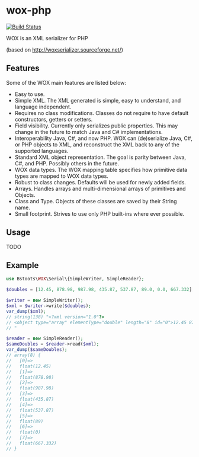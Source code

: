 # wox-php

[![Build Status](https://travis-ci.org/bstoots/wox-php.svg?branch=master)](https://travis-ci.org/bstoots/wox-php)

WOX is an XML serializer for PHP

(based on http://woxserializer.sourceforge.net/)

## Features

Some of the WOX main features are listed below:

- Easy to use.
- Simple XML. The XML generated is simple, easy to understand, and language independent.
- Requires no class modifications. Classes do not require to have default constructors, getters or setters.
- Field visibility. Currently only serializes public properties.  This may change in the future to match Java and C# implementations.
- Interoperability Java, C#, and now PHP. WOX can (de)serialize Java, C#, or PHP objects to XML, and reconstruct the XML back to any of the supported languages.
- Standard XML object representation. The goal is parity between Java, C#, and PHP.  Possibly others in the future.
- WOX data types. The WOX mapping table specifies how primitive data types are mapped to WOX data types.
- Robust to class changes. Defaults will be used for newly added fields.
- Arrays. Handles arrays and multi-dimensional arrays of primitives and Objects.
- Class and Type. Objects of these classes are saved by their String name.
- Small footprint. Strives to use only PHP built-ins where ever possible.

## Usage

TODO

## Example

```php
use Bstoots\WOX\Serial\{SimpleWriter, SimpleReader};

$doubles = [12.45, 878.98, 987.98, 435.87, 537.87, 89.0, 0.0, 667.332];

$writer = new SimpleWriter();
$xml = $writer->write($doubles);
var_dump($xml);
// string(138) "<?xml version="1.0"?>
// <object type="array" elementType="double" length="8" id="0">12.45 878.98 987.98 435.87 537.87 89 0 667.332</object>
// "

$reader = new SimpleReader();
$sameDoubles = $reader->read($xml);
var_dump($sameDoubles);
// array(8) {
//   [0]=>
//   float(12.45)
//   [1]=>
//   float(878.98)
//   [2]=>
//   float(987.98)
//   [3]=>
//   float(435.87)
//   [4]=>
//   float(537.87)
//   [5]=>
//   float(89)
//   [6]=>
//   float(0)
//   [7]=>
//   float(667.332)
// }
```
